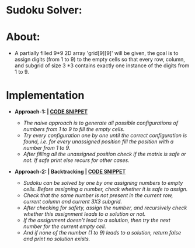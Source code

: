 # Sudoku Solver:
# About:
* A partially filled 9*9 2D array 'grid[9][9]' will be given, the goal is to assign digits (from 1 to 9) to the empty cells so that every row, column, and subgrid of size 3 *3 contains exactly one instance of the digits from 1 to 9.<br>
# Implementation
* <b>Approach-1: | [CODE SNIPPET](https://github.com/Kranthi-Guribilli/Sudoku-Solver-C/blob/main/Sudoku|Approach1.c)</b>
  <i>
  * The naive approach is to generate all possible configurations of numbers from 1 to 9 to fill the empty cells.
  * Try every configuration one by one until the correct configuration is found, i.e. for every unassigned position fill the position with a number from 1 to 9.
  * After filling all the unassigned position check if the matrix is safe or not. If safe print else recurs for other cases.</i>
  
* <b>Approach-2: | Backtracking | [CODE SNIPPET](https://github.com/Kranthi-Guribilli/Sudoku-Solver-C/blob/main/Sudoku|Backtracking.cpp)</b>
  <i>
  * Sudoku can be solved by one by one assigning numbers to empty cells. Before assigning a number, check whether it is safe to assign.
  * Check that the same number is not present in the current row, current column and current 3X3 subgrid.
  * After checking for safety, assign the number, and recursively check whether this assignment leads to a solution or not.
  * If the assignment doesn’t lead to a solution, then try the next number for the current empty cell.
  * And if none of the number (1 to 9) leads to a solution, return false and print no solution exists.</i>
